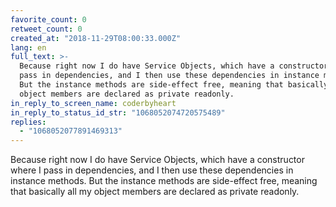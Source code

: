```yaml
---
favorite_count: 0
retweet_count: 0
created_at: "2018-11-29T08:00:33.000Z"
lang: en
full_text: >-
  Because right now I do have Service Objects, which have a constructor where I
  pass in dependencies, and I then use these dependencies in instance methods.
  But the instance methods are side-effect free, meaning that basically all my
  object members are declared as private readonly.
in_reply_to_screen_name: coderbyheart
in_reply_to_status_id_str: "1068052074720575489"
replies:
  - "1068052077891469313"
---
```


Because right now I do have Service Objects, which have a constructor where I
pass in dependencies, and I then use these dependencies in instance methods. But
the instance methods are side-effect free, meaning that basically all my object
members are declared as private readonly.
